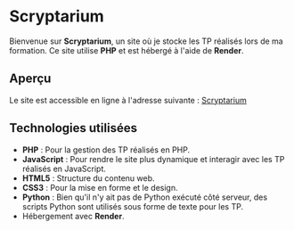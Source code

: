 # Scryptarium

Bienvenue sur **Scryptarium**, un site où je stocke les TP réalisés lors de ma formation. Ce site utilise **PHP** et est hébergé à l'aide de **Render**.

## Aperçu

Le site est accessible en ligne à l'adresse suivante :
[Scryptarium](https://scryptarium.onrender.com)

## Technologies utilisées

- **PHP** : Pour la gestion des TP réalisés en PHP.
- **JavaScript** : Pour rendre le site plus dynamique et interagir avec les TP réalisés en JavaScript.
- **HTML5** : Structure du contenu web.
- **CSS3** : Pour la mise en forme et le design.
- **Python** : Bien qu'il n'y ait pas de Python exécuté côté serveur, des scripts Python sont utilisés sous forme de texte pour les TP.
- Hébergement avec **Render**.

